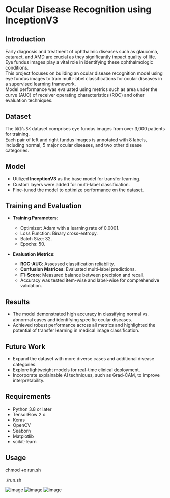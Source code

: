 # Ocular Disease Recognition using InceptionV3

## Introduction

Early diagnosis and treatment of ophthalmic diseases such as glaucoma, cataract, and AMD are crucial as they significantly impact quality of life.  
Eye fundus images play a vital role in identifying these ophthalmologic conditions.  
This project focuses on building an ocular disease recognition model using eye fundus images to train multi-label classifications for ocular diseases in a supervised learning framework.  
Model performance was evaluated using metrics such as area under the curve (AUC) of receiver operating characteristics (ROC) and other evaluation techniques.

## Dataset

The `ODIR-5K` dataset comprises eye fundus images from over 3,000 patients for training.  
Each pair of left and right fundus images is annotated with 8 labels, including normal, 5 major ocular diseases, and two other disease categories.

## Model

- Utilized **InceptionV3** as the base model for transfer learning.
- Custom layers were added for multi-label classification.
- Fine-tuned the model to optimize performance on the dataset.

## Training and Evaluation

- **Training Parameters**:
  - Optimizer: Adam with a learning rate of 0.0001.
  - Loss Function: Binary cross-entropy.
  - Batch Size: 32.
  - Epochs: 50.

- **Evaluation Metrics**:
  - **ROC-AUC**: Assessed classification reliability.
  - **Confusion Matrices**: Evaluated multi-label predictions.
  - **F1-Score**: Measured balance between precision and recall.
  - Accuracy was tested item-wise and label-wise for comprehensive validation.

## Results

- The model demonstrated high accuracy in classifying normal vs. abnormal cases and identifying specific ocular diseases.
- Achieved robust performance across all metrics and highlighted the potential of transfer learning in medical image classification.

## Future Work

- Expand the dataset with more diverse cases and additional disease categories.
- Explore lightweight models for real-time clinical deployment.
- Incorporate explainable AI techniques, such as Grad-CAM, to improve interpretability.

## Requirements

- Python 3.8 or later
- TensorFlow 2.x
- Keras
- OpenCV
- Seaborn
- Matplotlib
- scikit-learn

## Usage

chmod +x run.sh

./run.sh


![image](https://github.com/user-attachments/assets/47fc604d-9b1a-46a3-a0d9-5896882cf775)
![image](https://github.com/user-attachments/assets/4914422d-43d1-41df-a068-cc084ff7d7f8)
![image](https://github.com/user-attachments/assets/1139de01-6959-40f1-aaed-1d785ed4bf54)




